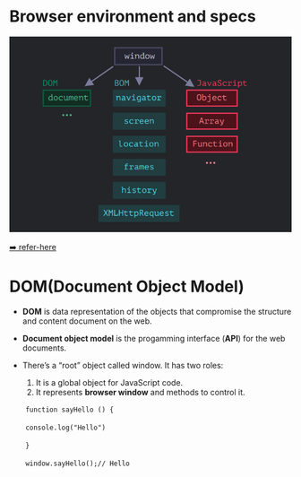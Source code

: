 # Browser environment and specs

![browser environent](./assets/window.png)

[➡️ refer-here](https://javascript.info/browser-environment)

# DOM(Document Object Model)

- **DOM** is data representation of the objects that compromise the structure and content document on the web.

- **Document object model** is the progamming interface (**API**) for the web documents.

- There’s a “root” object called window. It has two roles:
  1. It is a global object for JavaScript code.
  2. It represents **browser window** and methods to control it.

```  
    function sayHello () {

    console.log("Hello")

    }

    window.sayHello();// Hello

 ```
